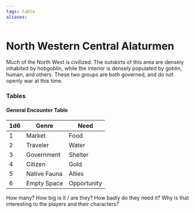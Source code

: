 ```yaml
---
tags: table
aliases:
---
```

# North Western Central Alaturmen
Much of the North West is civilized. The outskirts of this area are densely inhabited by hobgoblin, while the interior is densely populated by goblin, human, and others. These two groups are both governed, and do not openly war at this time.

### Tables
#### General Encounter Table
1d6 | Genre | Need 
--- | --- | --- 
1 | Market | Food 
2 | Traveler | Water 
3 | Government | Shelter 
4 | Citizen | Gold 
5 | Native Fauna | Allies 
6 | Empty Space | Opportunity

How many? How big is it / are they? How badly do they need it? Why is that interesting to the players and their characters?